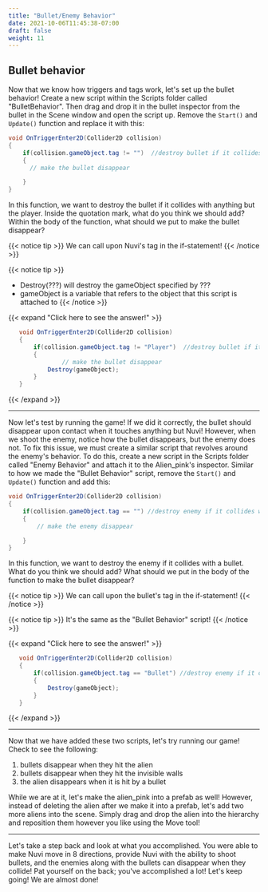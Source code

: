 ```yaml
---
title: "Bullet/Enemy Behavior"
date: 2021-10-06T11:45:38-07:00
draft: false
weight: 11
---
```


## Bullet behavior

Now that we know how triggers and tags work, let's set up the bullet behavior! Create a new script within the Scripts folder called "BulletBehavior". Then drag and drop it in the bullet inspector from the bullet in the Scene window and open the script up. Remove the `Start()` and `Update()` function and replace it with this:

```csharp
void OnTriggerEnter2D(Collider2D collision)
{
    if(collision.gameObject.tag != "")  //destroy bullet if it collides with anything but the player
    {
      // make the bullet disappear

    }
}
```

In this function, we want to destroy the bullet if it collides with anything but the player. Inside the quotation mark, what do you think we should add? Within the body of the function, what should we put to make the bullet disappear?

{{< notice tip >}}
We can call upon Nuvi's tag in the if-statement!
{{< /notice >}}

{{< notice tip >}}
- Destroy(???) will destroy the gameObject specified by ???
- gameObject is a variable that refers to the object that this script is attached to
{{< /notice >}}

{{< expand "Click here to see the answer!" >}}
```csharp
   void OnTriggerEnter2D(Collider2D collision)
   {
       if(collision.gameObject.tag != "Player")  //destroy bullet if it collides with anything but the player
       {
		       // make the bullet disappear
           Destroy(gameObject);
       }
   }
```
{{< /expand >}}

---

Now let's test by running the game! If we did it correctly, the bullet should disappear upon contact when it touches anything but Nuvi! However, when we shoot the enemy, notice how the bullet disappears, but the enemy does not. To fix this issue, we must create a similar script that revolves around the enemy's behavior.
To do this, create a new script in the Scripts folder called "Enemy Behavior" and attach it to the Alien_pink's inspector. Similar to how we made the "Bullet Behavior" script, remove the `Start()` and `Update()` function and add this:

```csharp
void OnTriggerEnter2D(Collider2D collision)
{
    if(collision.gameObject.tag == "") //destroy enemy if it collides with a bullet
    {
        // make the enemy disappear

    }
}
```

In this function, we want to destroy the enemy if it collides with a bullet. What do you think we should add? What should we put in the body of the function to make the bullet disappear?

{{< notice tip >}}
We can call upon the bullet's tag in the if-statement!
{{< /notice >}}

{{< notice tip >}}
It's the same as the "Bullet Behavior" script!
{{< /notice >}}

{{< expand "Click here to see the answer!" >}}
```csharp
   void OnTriggerEnter2D(Collider2D collision)
   {
       if(collision.gameObject.tag == "Bullet") //destroy enemy if it collides with a bullet
       {
           Destroy(gameObject);
       }
   }
```
{{< /expand >}}

---

Now that we have added these two scripts, let's try running our game! Check to see the following:
1. bullets disappear when they hit the alien
2. bullets disappear when they hit the invisible walls
3. the alien disappears when it is hit by a bullet

While we are at it, let's make the alien_pink into a prefab as well! However, instead of deleting the alien after we make it into a prefab, let's add two more aliens into the scene. Simply drag and drop the alien into the hierarchy and reposition them however you like using the Move tool!

---

Let's take a step back and look at what you accomplished. You were able to make Nuvi move in 8 directions, provide Nuvi with the ability to shoot bullets, and the enemies along with the bullets can disappear when they collide! Pat yourself on the back; you've accomplished a lot! Let's keep going! We are almost done!
